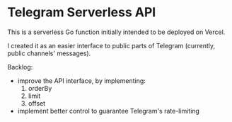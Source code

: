 # Telegram Serverless API

This is a serverless Go function initially intended to be deployed on Vercel.

I created it as an easier interface to public parts of Telegram (currently, public channels' messages).

Backlog:
- improve the API interface, by implementing:
  1. orderBy
  2. limit
  3. offset
- implement better control to guarantee Telegram's rate-limiting 
